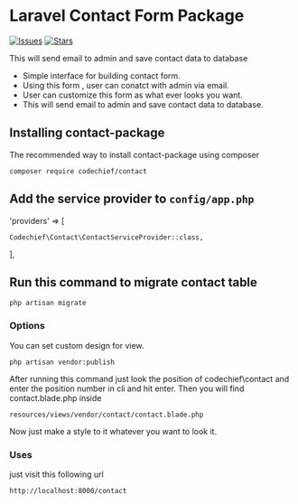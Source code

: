 Laravel Contact Form Package
============================

[![Issues](https://img.shields.io/github/issues/techmahedy/laravel-contact-form-package?style=flat-square)](https://github.com/techmahedy/laravel-contact-form-package/issues)
[![Stars](https://img.shields.io/github/stars/techmahedy/laravel-contact-form-package?style=flat-square)](https://github.com/techmahedy/laravel-contact-form-package/stargazers)

This will send email to admin and save contact data to database

- Simple interface for building contact form.
- Using this form , user can conatct with admin via email.
- User can customize this form as what ever looks you want.
- This will send email to admin and save contact data to database.

## Installing contact-package

The recommended way to install contact-package using composer

    composer require codechief/contact

## Add the service provider to `config/app.php`

'providers' => [

    Codechief\Contact\ContactServiceProvider::class,

],

## Run this command to migrate contact table 

    php artisan migrate 
 
### Options 

You can set custom design for view.

    php artisan vendor:publish

After running this command just look the position of codechief\contact and enter the position number in cli and hit enter. Then you will find contact.blade.php inside 

    resources/views/vendor/contact/contact.blade.php 

Now just make a style to it whatever you want to look it. 

### Uses

just visit this following url

    http://localhost:8000/contact 